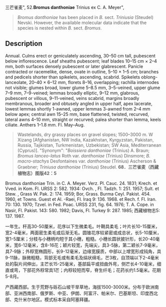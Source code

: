 三芒雀麦",
52.**Bromus danthoniae** Trinius ex C. A. Meyer",

> *Bromus danthoniae* has been placed in *B.* sect. *Triniusia* (Steudel) Nevski. However, the available molecular data indicate that the species is nested within *B.* sect. *Bromus*.

## Description
Annual. Culms erect or geniculately ascending, 30–50 cm tall, pubescent below inflorescence. Leaf sheaths pubescent; leaf blades 10–15 cm × 2–4 mm, both surfaces densely pubescent or later glabrescent. Panicle contracted or racemelike, dense, ovate in outline, 5–10 × 1–5 cm; branches and pedicels shorter than spikelets, ascending, scabrid. Spikelets oblong-lanceolate, 20–40 × 6–12 mm, florets 8–16, overlapping; rachilla internodes not visible; glumes broad, lower glume 5–8.5 mm, 3–5-veined, upper glume 7–9 mm, 7–9-veined; lemmas broadly elliptic, 9–12 mm, glabrous, pubescent or villous, 9–11-veined, veins scabrid, margins broadly membranous, broader and obtusely angled in upper half, apex lacerate, lowest lemmas shortly 1-awned, upper lemmas 3-awned from 2–4 mm below apex; central awn 15–25 mm, base flattened, twisted, recurved, lateral awns 4–10 mm, straight or recurved; palea shorter than lemma, keels ciliate. Anthers 1–1.8 mm. Fl. May–Aug.

> Wastelands, dry grassy places on gravel slopes; 1500–3000 m. W Xizang [Afghanistan, NW India, Kazakhstan, Kyrgyzstan, Pakistan, Russia, Tajikistan, Turkmenistan, Uzbekistan; SW Asia, Mediterranean (Cyprus)].
  "Synonym": "*Boissiera danthoniae* (Trinius) A. Braun; *Bromus lanceo-latus* Roth var. *danthoniae* (Trinius) Dinsmore; *B. macro-stachys* Desfontaines var. *danthoniae* (Trinius) Ascherson &amp; Graebner; *Triniusa danthoniae* (Trinius) Steudel.
**68．三芒雀麦（西藏植物志）图版42：5**

Bromus danthoniae Trin. in C. A. Meyer. Verz. Pl. Cauc. 24. 1831; Krech. et Vved. in Kom. Fl. URSS 2: 582. 1934: Ovch. , Fl. Tadzh. 1: 251. 1957; Sult. et Stew. , Grass W. Pak. 2: 174. 1959; Bor, Grass. Burma Ceyl. Pakist. 454. 1960, et Towns. Guest et Al. -Raei, Fl. Iraq 9: 136. 1968. et Rech. f. Fl. Iran. 70: 130. 1970; Tzvel. in Fed. Poac. URSS 231, fig. 64. 1976; T. A. Cope. in Nasir, Fl. Pakist. 143: 580. 1982; Davis, Fl. Turkey 9: 287. 1985; 西藏植物志5: 137. 1987.

一年生。秆高30-50厘米，花序以下生微柔毛。叶鞘具柔毛；叶片长10-15厘米，宽2-4毫米，两面密生柔毛或后渐无毛。圆锥花序较紧密或成总状，长5-10厘米，宽1-5厘米；分枝与小穗柄均短于其小穗，粗糙。小穗长圆状披针形，长20-40毫米，宽6-12毫米，含8-16花；颖片较宽，先端尖，具3-5脉，第二颖长7-9毫米，具7-9脉；外稃宽椭圆形，长9-12毫米，边缘宽膜质，中部以上增宽形成钝角，具9-11脉，脉微粗糙，背部无毛或有柔毛及绢状绵毛，芒3枚，自顶端以下2-4毫米处的裂片间伸出，主芒长15-25毫米，基部扁平或扭曲外弯，侧芒长4-10毫米，细直或弯，下部花外稃常具1芒；内稃较短而窄，脊生纤毛；花药长约1.5毫米。花期5-8月。

产西藏西部。生于荒野与砾石山坡干旱草地，海拔1500-3000米。分布于欧洲南部、亚洲西南部、俄罗斯、中亚、伊朗、阿富汗、帕米尔、巴基斯坦、印度西北部、克什米尔地区。模式标本采自阿塞拜疆。
